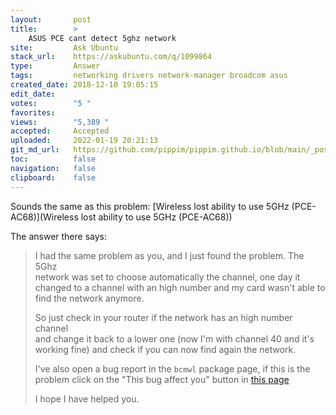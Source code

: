```yaml
---
layout:       post
title:        >
    ASUS PCE cant detect 5ghz network
site:         Ask Ubuntu
stack_url:    https://askubuntu.com/q/1099864
type:         Answer
tags:         networking drivers network-manager broadcom asus
created_date: 2018-12-10 19:05:15
edit_date:    
votes:        "5 "
favorites:    
views:        "5,389 "
accepted:     Accepted
uploaded:     2022-01-19 20:21:13
git_md_url:   https://github.com/pippim/pippim.github.io/blob/main/_posts/2018/2018-12-10-ASUS-PCE-cant-detect-5ghz-network.md
toc:          false
navigation:   false
clipboard:    false
---
```


Sounds the same as this problem: [Wireless lost ability to use 5GHz (PCE-AC68)](Wireless lost ability to use 5GHz (PCE-AC68))

The answer there says:

> I had the same problem as you, and I just found the problem. The 5Ghz  
> network was set to choose automatically the channel, one day it  
> changed to a channel with an high number and my card wasn't able to  
> find the network anymore.  
>   
> So just check in your router if the network has an high number channel  
> and change it back to a lower one (now I'm with channel 40 and it's  
> working fine) and check if you can now find again the network.  
>   
> I've also open a bug report in the `bcmwl` package page, if this is the  
> problem click on the "This bug affect you" button in [this page][1]  
>   
> I hope I have helped you.  

  [1]: https://bugs.launchpad.net/ubuntu/+source/bcmwl/+bug/1574196
